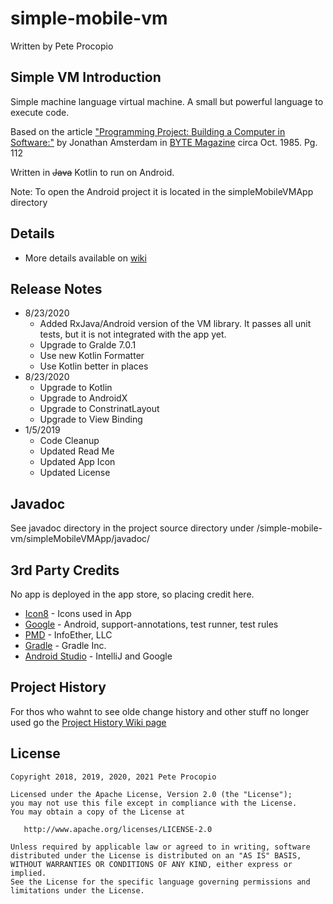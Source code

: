 # simple-mobile-vm

Written by Pete Procopio

## Simple VM Introduction

Simple machine language virtual machine. A small but powerful language to execute code.

Based on the article ["Programming Project: Building a Computer in Software:"](https://archive.org/details/byte-magazine-1985-10/page/n111/mode/2up) by Jonathan Amsterdam in [BYTE Magazine](https://archive.org/details/byte-magazine-1985-10) circa Oct. 1985.  Pg. 112

Written in ~~Java~~ Kotlin to run on Android.

Note: To open the Android project it is located in the simpleMobileVMApp directory

## Details

  * More details available on [wiki](https://github.com/ukonpete/simple-mobile-vm/wiki)

## Release Notes

* 8/23/2020
  * Added RxJava/Android version of the VM library. It passes all unit tests, but it is not integrated with the app yet.
  * Upgrade to Gralde 7.0.1
  * Use new Kotlin Formatter
  * Use Kotlin better in places
* 8/23/2020
  * Upgrade to Kotlin
  * Upgrade to AndroidX
  * Upgrade to ConstrinatLayout
  * Upgrade to View Binding
* 1/5/2019
  * Code Cleanup
  * Updated Read Me
  * Updated App Icon
  * Updated License

## Javadoc

See javadoc directory in the project source directory under /simple-mobile-vm/simpleMobileVMApp/javadoc/

## 3rd Party Credits

No app is deployed in the app store, so placing credit here.

* [Icon8](https://icons8.com/license) - Icons used in App
* [Google](www.google.com) - Android, support-annotations, test runner, test rules
* [PMD](https://pmd.github.io/) - InfoEther, LLC
* [Gradle](https://gradle.org/) - Gradle Inc.
* [Android Studio](https://developer.android.com/studio/?gclid=CjwKCAiAyMHhBRBIEiwAkGN6fMw5VSOxZzOuKjTaUpdRIHbhV7InKbxFNtFP0_9RazAkBepJY4CFYRoCKY4QAvD_BwE) - IntelliJ and Google

## Project History

For thos who wahnt to see olde change history and other stuff no longer used go the [Project History Wiki page](https://github.com/ukonpete/simple-mobile-vm/wiki/Project-History)

## License

    Copyright 2018, 2019, 2020, 2021 Pete Procopio

    Licensed under the Apache License, Version 2.0 (the "License");
    you may not use this file except in compliance with the License.
    You may obtain a copy of the License at

       http://www.apache.org/licenses/LICENSE-2.0

    Unless required by applicable law or agreed to in writing, software
    distributed under the License is distributed on an "AS IS" BASIS,
    WITHOUT WARRANTIES OR CONDITIONS OF ANY KIND, either express or implied.
    See the License for the specific language governing permissions and
    limitations under the License.
	
